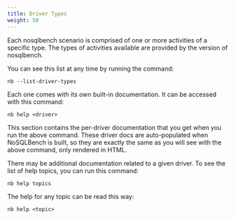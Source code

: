 ```yaml
---
title: Driver Types
weight: 50
---
```


Each nosqlbench scenario is comprised of one or more activities of a specific type. The types of activities available
are provided by the version of nosqlbench.

You can see this list at any time by running the command:

    nb --list-driver-types

Each one comes with its own built-in documentation. It can be accessed with this command:

    nb help <driver>

This section contains the per-driver documentation that you get when you run the above command. These driver docs are
auto-populated when NoSQLBench is built, so they are exactly the same as you will see with the above command, only
rendered in HTML.

There may be additional documentation related to a given driver. To see the list of help topics, you
can run this command:

    nb help topics

The help for any topic can be read this way:

    nb help <topic>
